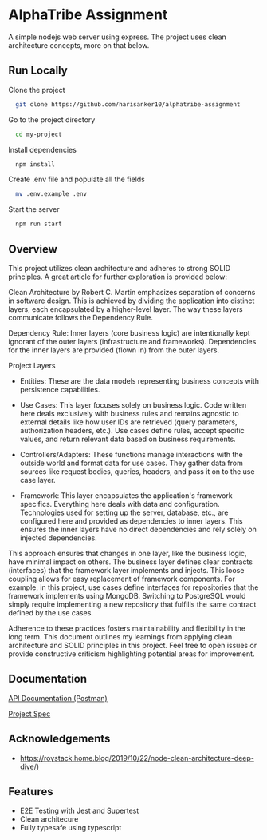 # AlphaTribe Assignment

A simple nodejs web server using express. The project uses clean architecture concepts, more on that below.

## Run Locally

Clone the project

```bash
  git clone https://github.com/harisanker10/alphatribe-assignment
```

Go to the project directory

```bash
  cd my-project
```

Install dependencies

```bash
  npm install
```

Create .env file and populate all the fields

```bash
  mv .env.example .env
```

Start the server

```bash
  npm run start
```

## Overview

This project utilizes clean architecture and adheres to strong SOLID principles. A great article for further exploration is provided below:

Clean Architecture by Robert C. Martin emphasizes separation of concerns in software design. This is achieved by dividing the application into distinct layers, each encapsulated by a higher-level layer. The way these layers communicate follows the Dependency Rule.

Dependency Rule: Inner layers (core business logic) are intentionally kept ignorant of the outer layers (infrastructure and frameworks). Dependencies for the inner layers are provided (flown in) from the outer layers.

Project Layers

- Entities: These are the data models representing business concepts with persistence capabilities.

- Use Cases: This layer focuses solely on business logic. Code written here deals exclusively with business rules and remains agnostic to external details like how user IDs are retrieved (query parameters, authorization headers, etc.). Use cases define rules, accept specific values, and return relevant data based on business requirements.

- Controllers/Adapters: These functions manage interactions with the outside world and format data for use cases. They gather data from sources like request bodies, queries, headers, and pass it on to the use case layer.

- Framework: This layer encapsulates the application's framework specifics. Everything here deals with data and configuration. Technologies used for setting up the server, database, etc., are configured here and provided as dependencies to inner layers. This ensures the inner layers have no direct dependencies and rely solely on injected dependencies.

This approach ensures that changes in one layer, like the business logic, have minimal impact on others. The business layer defines clear contracts (interfaces) that the framework layer implements and injects. This loose coupling allows for easy replacement of framework components. For example, in this project, use cases define interfaces for repositories that the framework implements using MongoDB. Switching to PostgreSQL would simply require implementing a new repository that fulfills the same contract defined by the use cases.

Adherence to these practices fosters maintainability and flexibility in the long term. This document outlines my learnings from applying clean architecture and SOLID principles in this project. Feel free to open issues or provide constructive criticism highlighting potential areas for improvement.

## Documentation

[API Documentation (Postman)](https://documenter.getpostman.com/view/29107640/2sAXqmB5ZL)

[Project Spec](https://docs.google.com/document/d/1NZshuJCvWB3s0Y5EbD5ZVeadqxNTi6KDJuJ6UVcGCzY/edit)

## Acknowledgements

- [https://roystack.home.blog/2019/10/22/node-clean-architecture-deep-dive/)](https://roystack.home.blog/2019/10/22/node-clean-architecture-deep-dive/)

## Features

- E2E Testing with Jest and Supertest
- Clean architecure
- Fully typesafe using typescript
